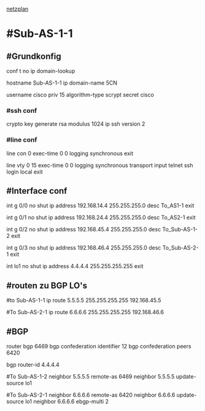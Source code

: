 [netzplan](../angabe/netzplan.md)
# #Sub-AS-1-1

## #Grundkonfig
conf t
no ip domain-lookup

hostname Sub-AS-1-1
ip domain-name 5CN

username cisco priv 15 algorithm-type scrypt secret cisco

### #ssh conf
crypto key generate rsa modulus 1024
ip ssh version 2


### #line conf

line con 0 
exec-time 0 0
logging synchronous
exit

line vty 0 15
exec-time 0 0
logging synchronous
transport input telnet ssh
login local
exit

## #Interface conf

int g 0/0
no shut
ip address 192.168.14.4 255.255.255.0
desc To_AS1-1
exit

int g 0/1
no shut
ip address 192.168.24.4 255.255.255.0
desc To_AS2-1
exit

int g 0/2 
no shut
ip address 192.168.45.4 255.255.255.0 
desc To_Sub-AS-1-2
exit

int g 0/3
no shut 
ip address 192.168.46.4 255.255.255.0
desc To_Sub-AS-2-1
exit

int lo1
no shut
ip address 4.4.4.4 255.255.255.255 
exit

## #routen zu BGP LO's

#to Sub-AS-1-1
ip route 5.5.5.5 255.255.255.255 192.168.45.5

#To Sub-AS-2-1
ip route 6.6.6.6 255.255.255.255 192.168.46.6

## #BGP
router bgp 6469
bgp confederation identifier 12
bgp confederation peers 6420

bgp router-id 4.4.4.4

#To Sub-AS-1-2
neighbor 5.5.5.5 remote-as 6469
neighbor 5.5.5.5 update-source lo1

#To Sub-AS-2-1
neighbor 6.6.6.6 remote-as 6420
neighbor 6.6.6.6 update-source lo1
neighbor 6.6.6.6 ebgp-multi 2




